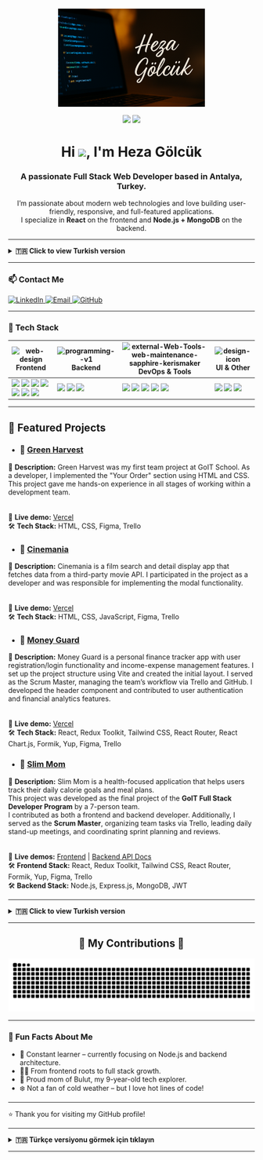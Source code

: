 <p align="center">
  <img src="https://github.com/Hezaarfenn/Hezaarfenn/blob/output/img/FullStack.png" alt="FullStack" width="300px" />
</p>

<div align="center">
  <img height="150" src="https://media4.giphy.com/media/v1.Y2lkPTc5MGI3NjExYWd0bWYxa3A4c244dWYzOTV6ZWlrNW9oOWhmczh6dmFkMmEwZndxYyZlcD12MV9pbnRlcm5hbF9naWZfYnlfaWQmY3Q9Zw/L1R1tvI9svkIWwpVYr/giphy.gif" />
  <img height="150" src="https://media1.giphy.com/media/v1.Y2lkPTc5MGI3NjExN3dxcDl4a3U1MGo1Mng2MHJ5c3Q1OGxrYjhlYmMzZ2Exajl2anBlNCZlcD12MV9pbnRlcm5hbF9naWZfYnlfaWQmY3Q9Zw/1MSVKRopegDjYONwdF/giphy.gif" />
</div>

<h1 align="center">Hi <img align="center" src="https://emojis.slackmojis.com/emojis/images/1577305505/7373/hand_wave.gif?1577305505" width="50" />, I'm Heza Gölcük</h1>
<h3 align="center">A passionate Full Stack Web Developer based in Antalya, Turkey.</h3>

<p align="center">
  I’m passionate about modern web technologies and love building user-friendly, responsive, and full-featured applications.<br/>
  I specialize in <strong>React</strong> on the frontend and <strong>Node.js + MongoDB</strong> on the backend.
</p>

---

<details>
<summary><b>🇹🇷 Click to view Turkish version</b></summary>

<h1 align="center">Merhaba <img align="center" src="https://emojis.slackmojis.com/emojis/images/1577305505/7373/hand_wave.gif?1577305505" width="50" /> Ben Heza Gölcük</h1>
<h3 align="center">Antalya, Türkiye'de yaşayan bir Full Stack Web Geliştiricisiyim.</h3>

<p align="center">
  Modern web teknolojilerine tutku ile bağlıyım. Kullanıcı dostu, duyarlı ve fonksiyonel uygulamalar geliştirmeyi seviyorum.<br/>
  Frontend'de <strong>React</strong>, Backend'de ise <strong>Node.js + MongoDB</strong> ile çalışıyorum.
</p>

</details>

---

### 📫 Contact Me

<p align="left">
  <a href="https://www.linkedin.com/in/heza-g%C3%B6lc%C3%BCk-8a2279312/" target="_blank">
    <img src="https://raw.githubusercontent.com/maurodesouza/profile-readme-generator/master/src/assets/icons/social/linkedin/default.svg" width="52" height="40" alt="LinkedIn" />
  </a>
  <a href="mailto:h.golcuk91@outlook.com" target="_blank">
    <img src="https://upload.wikimedia.org/wikipedia/commons/thumb/7/7e/Gmail_icon_%282020%29.svg/512px-Gmail_icon_%282020%29.svg.png?20221017173631" width="48" alt="Email" />
  </a>
  <a href="https://github.com/hezaarfenn" target="_blank">
    <img src="https://skillicons.dev/icons?i=github" width="40" alt="GitHub" />
  </a>

</p>

---

### 💼 Tech Stack

| <img width="25" height="25" align="center" src="https://img.icons8.com/color/48/web-design.png" alt="web-design"/> Frontend | <img width="30" height="30" align="center" src="https://img.icons8.com/color/48/programming--v1.png" alt="programming--v1"/> Backend | <img width="20" height="20" align="center" src="https://img.icons8.com/external-sapphire-kerismaker/48/external-Web-Tools-web-maintenance-sapphire-kerismaker.png" alt="external-Web-Tools-web-maintenance-sapphire-kerismaker"/> DevOps & Tools | <img width="20" height="20" align="center" src="https://img.icons8.com/color/48/design--v1.png" alt="design-icon"/> UI & Other |
|----------|---------|----------------|------------|
| <img src="https://skillicons.dev/icons?i=html" height="40"/> <img src="https://skillicons.dev/icons?i=css" height="40"/> <img src="https://skillicons.dev/icons?i=js" height="40"/> <img src="https://skillicons.dev/icons?i=react" height="40"/> <img src="https://skillicons.dev/icons?i=redux" height="40"/> <img src="https://skillicons.dev/icons?i=tailwind" height="40"/> <img src="https://cdn.simpleicons.org/bootstrap/7952B3" height="40"/> | <img src="https://skillicons.dev/icons?i=nodejs" height="40"/> <img src="https://skillicons.dev/icons?i=express" height="40"/> <img src="https://skillicons.dev/icons?i=mongodb" height="40"/> | <img src="https://cdn.simpleicons.org/git/F05032" height="40"/> <img src="https://skillicons.dev/icons?i=docker" height="40"/> <img src="https://skillicons.dev/icons?i=postman" height="40"/> <img src="https://skillicons.dev/icons?i=vercel" height="40"/> <img src="https://cdn.jsdelivr.net/gh/devicons/devicon/icons/linux/linux-original.svg" height="40"/> | <img src="https://skillicons.dev/icons?i=figma" height="40"/> <img src="https://skillicons.dev/icons?i=vscode" height="40"/> <img src="https://cdn.simpleicons.org/npm/CB3837" height="40"/> |

---

## 🚀 Featured Projects

- ### 📌 [Green Harvest](https://github.com/Tech-Titans-TT/Green-Harvest)  
🧩 **Description:** Green Harvest was my first team project at GoIT School. As a developer, I implemented the "Your Order" section using HTML and CSS. This project gave me hands-on experience in all stages of working within a development team.  
<br>  
🚀 **Live demo:** [Vercel](https://tech-titans-tt.github.io/Green-Harvest/)  
🛠️ **Tech Stack:** HTML, CSS, Figma, Trello

- ### 📌 [Cinemania](https://github.com/GO-IT-C-TAKIMI/cinemania)  
🧩 **Description:** Cinemania is a film search and detail display app that fetches data from a third-party movie API. I participated in the project as a developer and was responsible for implementing the modal functionality.  
<br>  
🚀 **Live demo:** [Vercel](https://go-it-c-takimi.github.io/cinemania/)  
🛠️ **Tech Stack:** HTML, CSS, JavaScript, Figma, Trello

- ### 📌 [Money Guard](https://github.com/GoIT-Grup-B/Money-Guard)  
🧩 **Description:** Money Guard is a personal finance tracker app with user registration/login functionality and income-expense management features. I set up the project structure using Vite and created the initial layout. I served as the Scrum Master, managing the team’s workflow via Trello and GitHub. I developed the header component and contributed to user authentication and financial analytics features.  
<br>  
🚀 **Live demo:** [Vercel](https://money-guard-finovators.vercel.app)  
🛠️ **Tech Stack:** React, Redux Toolkit, Tailwind CSS, React Router, React Chart.js, Formik, Yup, Figma, Trello

- ### 📌 [Slim Mom](https://github.com/GoIT-Grup-B)  
🧩 **Description:** Slim Mom is a health-focused application that helps users track their daily calorie goals and meal plans.  
This project was developed as the final project of the **GoIT Full Stack Developer Program** by a 7-person team.  
I contributed as both a frontend and backend developer. Additionally, I served as the **Scrum Master**, organizing team tasks via Trello, leading daily stand-up meetings, and coordinating sprint planning and reviews.  
<br>  
🚀 **Live demos:** [Frontend](https://slim-mom-frontend-five.vercel.app) | [Backend API Docs](https://slimmom-backend-s8n8.onrender.com/api-docs/)  
🛠️ **Frontend Stack:** React, Redux Toolkit, Tailwind CSS, React Router, Formik, Yup, Figma, Trello  
🛠️ **Backend Stack:** Node.js, Express.js, MongoDB, JWT

---

<details>
<summary><b>🇹🇷 Click to view Turkish version</b></summary>

## 🚀 Projeler

- ### 📌 [Green Harvest](https://github.com/Tech-Titans-TT/Green-Harvest)
🧩 Kısa açıklama: Green Harvest projesi GoIT School'daki ilk takım projemdi. Bir geliştirici olarak HTML ve CSS kullanarak 'Your Order' bölümünü kodladım ve bir takım projesinde yer alan tüm adımları deneyimleyip öğrendim.
<br></br>
🚀 Canlı demo: [Vercel](https://tech-titans-tt.github.io/Green-Harvest/)  
🛠️ Teknolojiler: Html, CSS, Figma, Trello

- ### 📌 [Cinemania](https://github.com/GO-IT-C-TAKIMI/cinemania)
🧩 Kısa açıklama: Cinemania dış bir film API'sinden veri çeken, film arama ve detay görüntüleme uygulamasıdır.Bu ekip projesine geliştirici olarak katıldım ve modal pencere işlevselliğinin uygulanmasından sorumluydum.
<br></br>
🚀 Canlı demo: [Vercel](https://go-it-c-takimi.github.io/cinemania/)  
🛠️ Teknolojiler: Html, CSS, JavaScript, Figma, Trello

- ### 📌 [Money Guard](https://github.com/GoIT-Grup-B/Money-Guard)
🧩 Kısa açıklama: Money Guard kullanıcıların gelir-giderlerini yönetebileceği, giriş/kayıt sistemine sahip bir kişisel finans takip uygulamasıdır. Projenin Vite ile kurulumunu gerçekleştirdim ve başlangıç taslağını oluşturdum. Scrum master olarak ekip sürecini yönettim, Trello ve GitHub yönetimini üstlendim. Projenin header bölümünü kodladım ve kullanıcı kimlik doğrulama ile finansal analiz bileşenlerine katkıda bulundum.
<br></br>
🚀 Canlı demo: [Vercel](https://money-guard-finovators.vercel.app)  
🛠️ Teknolojiler: React, Redux Toolkit, Tailwind CSS, React Router, React Chart.js, Formik, Yup, Figma, Trello

- ### 📌 [Slim Mom](https://github.com/GoIT-Grup-B)
🧩 Kısa açıklama: Slim Mom kullanıcının kalori hedeflerini ve öğünlerini takip etmesine olanak tanıyan sağlık odaklı bir uygulamadır. Bu proje, GoIT Full Stack Developer Programı'nın final projesi olarak 7 kişilik bir ekip tarafından geliştirilmiştir.
Projede hem frontend hem de backend geliştiricisi olarak görev aldım. Aynı zamanda Scrum Master rolünü üstlenerek, takım görevlerinin Trello üzerinden planlanmasını sağladım, günlük stand-up toplantılarını yönettim ve sprint planlama ile değerlendirme süreçlerini koordine ettim.
<br></br>
🚀 Canlı demolar: [Frontend](https://slim-mom-frontend-five.vercel.app) | [Backend API Docs](https://slimmom-backend-s8n8.onrender.com/api-docs/)  
🛠️ Frontend Teknolojiler: React, Redux Toolkit, Tailwind CSS, React Router, Formik, Yup, Figma, Trello
🛠️ Backend Teknolojiler: Node.js, Express.js, MongoDB, JWT

</details>

<!-- ### 📊 GitHub Stats

<p align="center">
  <img src="https://github-readme-stats.vercel.app/api?username=hezaarfenn&show_icons=true&theme=transparent&hide_border=true" />
  <img src="https://github-readme-stats.vercel.app/api/top-langs/?username=hezaarfenn&layout=compact&theme=transparent&hide_border=true" />
  <img src="https://github-readme-streak-stats-eight-nu.vercel.app?user=hezaarfenn&theme=transparent&hide_border=true&border_radius=0" alt="GitHub Streak" />
</p> -->

---

<h2 align="center">🐍 My Contributions 🐍</h2>

<p align="center">
  <img src="https://github.com/Hezaarfenn/Hezaarfenn/blob/output/github-snake-dark.svg" alt="snake gif" />
</p>

---

### 💬 Fun Facts About Me

- 🧠 Constant learner – currently focusing on Node.js and backend architecture.
- 👩‍💻 From frontend roots to full stack growth.
- 🧒 Proud mom of Bulut, my 9-year-old tech explorer.
- ❄️ Not a fan of cold weather – but I love hot lines of code!

---

⭐️ Thank you for visiting my GitHub profile!

---

<details>
<summary><b>🇹🇷 Türkçe versiyonu görmek için tıklayın</b></summary>

### 💬 Hakkımda Mini Bilgiler

- 🧠 Öğrenmeye açık bir geliştiriciyim. Şu an Node.js ve Backend mimarilerine odaklanıyorum.
- 👩‍💻 Frontend’den gelen, backend’le kuvvetlenmiş bir Full Stack yolculuğundayım.
- 🧒 9 yaşındaki oğlum Bulut ile teknoloji dolu bir hayat paylaşıyorum.
- ❄️ Soğuk havaları pek sevmem ama sıcak kod satırlarını çok severim!

---

⭐️ GitHub profilimi ziyaret ettiğiniz için teşekkürler!

</details>

---
